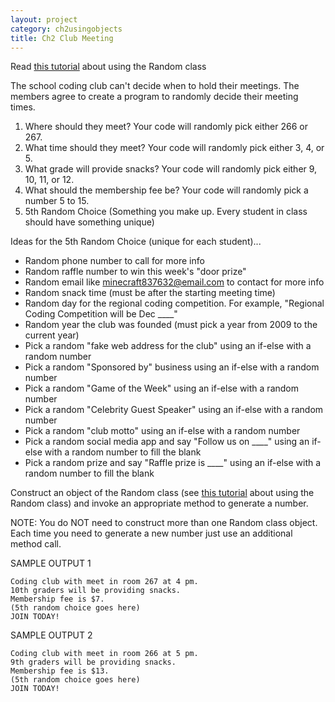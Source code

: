 ```yaml
---
layout: project
category: ch2usingobjects
title: Ch2 Club Meeting
---
```


Read [this tutorial](https://www.educative.io/edpresso/how-to-generate-random-numbers-in-java) about using the Random class

The school coding club can't decide when to hold their meetings. The members agree to create a program to randomly decide their meeting times.

  1.  Where should they meet? Your code will randomly pick either 266 or 267.
  1.  What time should they meet? Your code will randomly pick either 3, 4, or 5.
  1.  What grade will provide snacks? Your code will randomly pick either 9, 10, 11, or 12.
  1.  What should the membership fee be? Your code will randomly pick a number 5 to 15.
  1.  5th Random Choice (Something you make up. Every student in class should have something unique)

Ideas for the 5th Random Choice (unique for each student)...

  - Random phone number to call for more info
  - Random raffle number to win this week's "door prize"
  - Random email like minecraft837632@email.com to contact for more info
  - Random snack time (must be after the starting meeting time)
  - Random day for the regional coding competition. For example, "Regional Coding Competition will be Dec ____"
  - Random year the club was founded (must pick a year from 2009 to the current year)
  - Pick a random "fake web address for the club" using an if-else with a random number
  - Pick a random "Sponsored by" business using an if-else with a random number
  - Pick a random "Game of the Week" using an if-else with a random number
  - Pick a random "Celebrity Guest Speaker" using an if-else with a random number
  - Pick a random "club motto" using an if-else with a random number
  - Pick a random social media app and say "Follow us on ____" using an if-else with a random number to fill the blank
  - Pick a random prize and say "Raffle prize is ____" using an if-else with a random number to fill the blank


Construct an object of the Random class (see [this tutorial](https://www.educative.io/edpresso/how-to-generate-random-numbers-in-java) about using the Random class) and invoke an appropriate method to generate a number.

NOTE: You do NOT need to construct more than one Random class object. Each time you need to generate a new number just use an additional method call.

SAMPLE OUTPUT 1
```
Coding club with meet in room 267 at 4 pm.
10th graders will be providing snacks.
Membership fee is $7.
(5th random choice goes here)
JOIN TODAY!
```

SAMPLE OUTPUT 2
```
Coding club with meet in room 266 at 5 pm.
9th graders will be providing snacks.
Membership fee is $13.
(5th random choice goes here)
JOIN TODAY!
```
